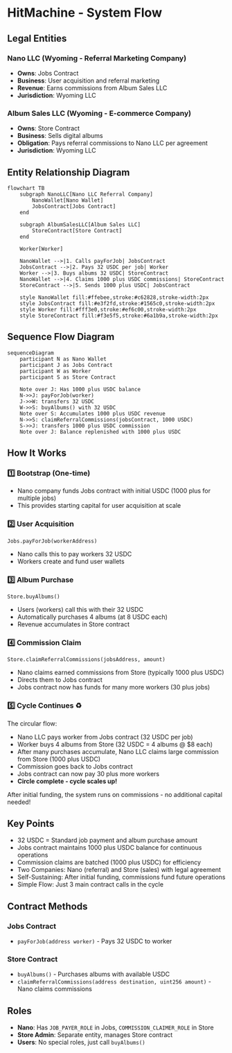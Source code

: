 # HitMachine - System Flow

## Legal Entities

### Nano LLC (Wyoming - Referral Marketing Company)
- **Owns**: Jobs Contract
- **Business**: User acquisition and referral marketing
- **Revenue**: Earns commissions from Album Sales LLC
- **Jurisdiction**: Wyoming LLC

### Album Sales LLC (Wyoming - E-commerce Company)
- **Owns**: Store Contract  
- **Business**: Sells digital albums
- **Obligation**: Pays referral commissions to Nano LLC per agreement
- **Jurisdiction**: Wyoming LLC

## Entity Relationship Diagram

```mermaid
flowchart TB
    subgraph NanoLLC[Nano LLC Referral Company]
        NanoWallet[Nano Wallet]
        JobsContract[Jobs Contract]
    end
    
    subgraph AlbumSalesLLC[Album Sales LLC]
        StoreContract[Store Contract]
    end
    
    Worker[Worker]
    
    NanoWallet -->|1. Calls payForJob| JobsContract
    JobsContract -->|2. Pays 32 USDC per job| Worker
    Worker -->|3. Buys albums 32 USDC| StoreContract
    NanoWallet -->|4. Claims 1000 plus USDC commissions| StoreContract
    StoreContract -->|5. Sends 1000 plus USDC| JobsContract
    
    style NanoWallet fill:#ffebee,stroke:#c62828,stroke-width:2px
    style JobsContract fill:#e3f2fd,stroke:#1565c0,stroke-width:2px
    style Worker fill:#fff3e0,stroke:#ef6c00,stroke-width:2px
    style StoreContract fill:#f3e5f5,stroke:#6a1b9a,stroke-width:2px
```

## Sequence Flow Diagram

```mermaid
sequenceDiagram
    participant N as Nano Wallet
    participant J as Jobs Contract
    participant W as Worker
    participant S as Store Contract
    
    Note over J: Has 1000 plus USDC balance
    N->>J: payForJob(worker)
    J->>W: transfers 32 USDC
    W->>S: buyAlbums() with 32 USDC
    Note over S: Accumulates 1000 plus USDC revenue
    N->>S: claimReferralCommissions(jobsContract, 1000 USDC)
    S->>J: transfers 1000 plus USDC commission
    Note over J: Balance replenished with 1000 plus USDC
```

## How It Works

### 1️⃣ **Bootstrap** (One-time)
- Nano company funds Jobs contract with initial USDC (1000 plus for multiple jobs)
- This provides starting capital for user acquisition at scale

### 2️⃣ **User Acquisition**
```solidity
Jobs.payForJob(workerAddress)
```
- Nano calls this to pay workers 32 USDC
- Workers create and fund user wallets

### 3️⃣ **Album Purchase**
```solidity
Store.buyAlbums()
```
- Users (workers) call this with their 32 USDC
- Automatically purchases 4 albums (at 8 USDC each)
- Revenue accumulates in Store contract

### 4️⃣ **Commission Claim**
```solidity
Store.claimReferralCommissions(jobsAddress, amount)
```
- Nano claims earned commissions from Store (typically 1000 plus USDC)
- Directs them to Jobs contract
- Jobs contract now has funds for many more workers (30 plus jobs)

### 5️⃣ **Cycle Continues** ♻️

The circular flow:

- Nano LLC pays worker from Jobs contract (32 USDC per job)
- Worker buys 4 albums from Store (32 USDC = 4 albums @ $8 each)
- After many purchases accumulate, Nano LLC claims large commission from Store (1000 plus USDC)
- Commission goes back to Jobs contract
- Jobs contract can now pay 30 plus more workers
- **Circle complete - cycle scales up!**

After initial funding, the system runs on commissions - no additional capital needed!

## Key Points

- 32 USDC = Standard job payment and album purchase amount
- Jobs contract maintains 1000 plus USDC balance for continuous operations
- Commission claims are batched (1000 plus USDC) for efficiency
- Two Companies: Nano (referral) and Store (sales) with legal agreement
- Self-Sustaining: After initial funding, commissions fund future operations
- Simple Flow: Just 3 main contract calls in the cycle

## Contract Methods

### Jobs Contract
- `payForJob(address worker)` - Pays 32 USDC to worker

### Store Contract  
- `buyAlbums()` - Purchases albums with available USDC
- `claimReferralCommissions(address destination, uint256 amount)` - Nano claims commissions

## Roles

- **Nano**: Has `JOB_PAYER_ROLE` in Jobs, `COMMISSION_CLAIMER_ROLE` in Store
- **Store Admin**: Separate entity, manages Store contract
- **Users**: No special roles, just call `buyAlbums()`